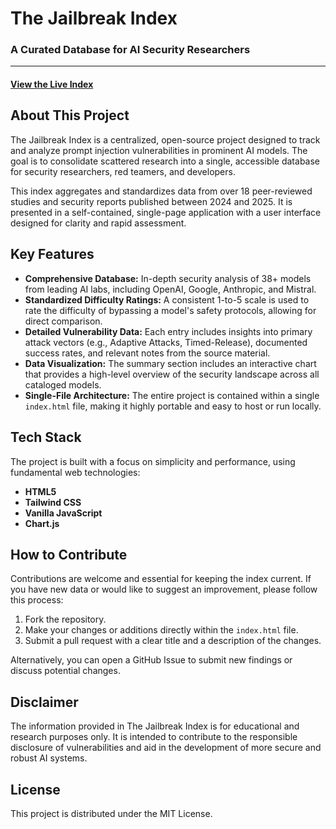 # The Jailbreak Index

### A Curated Database for AI Security Researchers

---

#### [View the Live Index](https://your-url-goes-here)



## About This Project

The Jailbreak Index is a centralized, open-source project designed to track and analyze prompt injection vulnerabilities in prominent AI models. The goal is to consolidate scattered research into a single, accessible database for security researchers, red teamers, and developers.

This index aggregates and standardizes data from over 18 peer-reviewed studies and security reports published between 2024 and 2025. It is presented in a self-contained, single-page application with a user interface designed for clarity and rapid assessment.

## Key Features

* **Comprehensive Database:** In-depth security analysis of 38+ models from leading AI labs, including OpenAI, Google, Anthropic, and Mistral.
* **Standardized Difficulty Ratings:** A consistent 1-to-5 scale is used to rate the difficulty of bypassing a model's safety protocols, allowing for direct comparison.
* **Detailed Vulnerability Data:** Each entry includes insights into primary attack vectors (e.g., Adaptive Attacks, Timed-Release), documented success rates, and relevant notes from the source material.
* **Data Visualization:** The summary section includes an interactive chart that provides a high-level overview of the security landscape across all cataloged models.
* **Single-File Architecture:** The entire project is contained within a single `index.html` file, making it highly portable and easy to host or run locally.

## Tech Stack

The project is built with a focus on simplicity and performance, using fundamental web technologies:

* **HTML5**
* **Tailwind CSS**
* **Vanilla JavaScript**
* **Chart.js**

## How to Contribute

Contributions are welcome and essential for keeping the index current. If you have new data or would like to suggest an improvement, please follow this process:

1.  Fork the repository.
2.  Make your changes or additions directly within the `index.html` file.
3.  Submit a pull request with a clear title and a description of the changes.

Alternatively, you can open a GitHub Issue to submit new findings or discuss potential changes.

## Disclaimer

The information provided in The Jailbreak Index is for educational and research purposes only. It is intended to contribute to the responsible disclosure of vulnerabilities and aid in the development of more secure and robust AI systems.

## License

This project is distributed under the MIT License.
